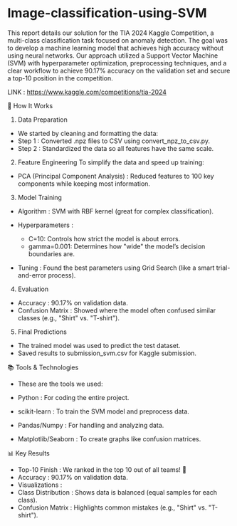 # Image-classification-using-SVM

This report details our solution for the TIA 2024 Kaggle Competition, a multi-class classification task focused on anomaly detection. The goal was to develop a machine learning model that achieves high accuracy without using neural networks. Our approach utilized a Support Vector Machine (SVM) with hyperparameter optimization, preprocessing techniques, and a clear workflow to achieve 90.17% accuracy on the validation set and secure a top-10 position in the competition.

LINK : https://www.kaggle.com/competitions/tia-2024

🚀 How It Works
1. Data Preparation
- We started by cleaning and formatting the data:
 - Step 1 : Converted .npz files to CSV using convert_npz_to_csv.py. 
 - Step 2 : Standardized the data so all features have the same scale. 

2. Feature Engineering
To simplify the data and speed up training:
- PCA (Principal Component Analysis) : Reduced features to 100 key components while keeping most information.

3. Model Training
 - Algorithm : SVM with RBF kernel (great for complex classification).

- Hyperparameters :
  - C=10: Controls how strict the model is about errors.
  - gamma=0.001: Determines how "wide" the model’s decision boundaries are.

 - Tuning : Found the best parameters using Grid Search (like a smart trial-and-error process). 

4. Evaluation
 - Accuracy : 90.17% on validation data. 
 - Confusion Matrix : Showed where the model often confused similar classes (e.g., "Shirt" vs. "T-shirt").

5. Final Predictions
 - The trained model was used to predict the test dataset.
 - Saved results to submission_svm.csv for Kaggle submission. 

📚 Tools & Technologies
 - These are the tools we used:

  - Python : For coding the entire project. 
  - scikit-learn : To train the SVM model and preprocess data. 
  - Pandas/Numpy : For handling and analyzing data. 
  - Matplotlib/Seaborn : To create graphs like confusion matrices. 

📊 Key Results
 - Top-10 Finish : We ranked in the top 10 out of all teams! 🥇
 - Accuracy : 90.17% on validation data.
 - Visualizations :
  - Class Distribution : Shows data is balanced (equal samples for each class). 
  - Confusion Matrix : Highlights common mistakes (e.g., "Shirt" vs. "T-shirt"). 
